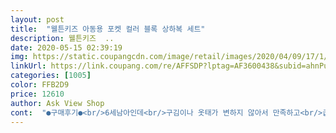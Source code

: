 ```yaml
---
layout: post 
title:  "웰튼키즈 아동용 포켓 컬러 블록 상하복 세트" 
description: 웰튼키즈  ..
date: 2020-05-15 02:39:19 
img: https://static.coupangcdn.com/image/retail/images/2020/04/09/17/1/2bca07fc-4ee3-4102-85df-b17af1748b28.jpg 
linkUrl: https://link.coupang.com/re/AFFSDP?lptag=AF3600438&subid=ahnPublicAsk&pageKey=1449692329&itemId=2496726063&vendorItemId=70489870756&traceid=V0-113-5ebe0506ebba9c29 
categories: [1005] 
color: FFB2D9 
price: 12610 
author: Ask View Shop 
cont:  "●구매후기●<br/>6세남아인데<br/>구김이나 옷태가 변하지 않아서 만족하고<br/>급하게 쇼핑하다가 발견... <br/>.<br/><br/>또래에 비해 원에서 제일커서 140시켰는데 바지는 낙낙하니 괜찮은데 상의는 아무래도 길이가 많이길어서 바지에 넣어입힐려구요ㅜㅎㅎ그래도 아이가 옷이이쁘다고 좋아해주네요 제가보기에도괜찮네요 시원하게입힐수있겠어요 만족합니다<br/>만족합니다.<br/><br/>무엇보다도 아이가 좋다고 하니<br/>사람마다 다를수도 있지만 옷감도 좋고<br/>색도 괜찮고... <br/><br/>색도 남자아이에게 이쁠것 같아서 구매했는데<br/>아이가 입고 편한지 좋아하더라구요<br/>아이가 편안하게 입고 놀이할 수 있는 ... <br/><br/>아주 만족합니다.<br/><br/>아주 좋네요<br/>이뻐요<br/>일단은 재질을 보고 사는 맘입니다<br/>입히고 있어요<br/>재질 자체가 너무 맘에들어서 샀구요<br/>재질자체도 너무 좋고 벌써 2번 빨았는데<br/>6세남아인데<br/>구김이나 옷태가 변하지 않아서 만족하고<br/>급하게 쇼핑하다가 발견... <br/>.<br/><br/>또래에 비해 원에서 제일커서 140시켰는데 바지는 낙낙하니 괜찮은데 상의는 아무래도 길이가 많이길어서 바지에 넣어입힐려구요ㅜㅎㅎ그래도 아이가 옷이이쁘다고 좋아해주네요 제가보기에도괜찮네요 시원하게입힐수있겠어요 만족합니다<br/>만족합니다.<br/><br/>무엇보다도 아이가 좋다고 하니<br/>사람마다 다를수도 있지만 옷감도 좋고<br/>색도 괜찮고... <br/><br/>색도 남자아이에게 이쁠것 같아서 구매했는데<br/>아이가 입고 편한지 좋아하더라구요<br/>아이가 편안하게 입고 놀이할 수 있는 ... <br/><br/>아주 만족합니다.<br/><br/>아주 좋네요<br/>이뻐요<br/>일단은 재질을 보고 사는 맘입니다<br/>입히고 있어요<br/>재질 자체가 너무 맘에들어서 샀구요<br/>재질자체도 너무 좋고 벌써 2번 빨았는데<br/>" 
---
```

